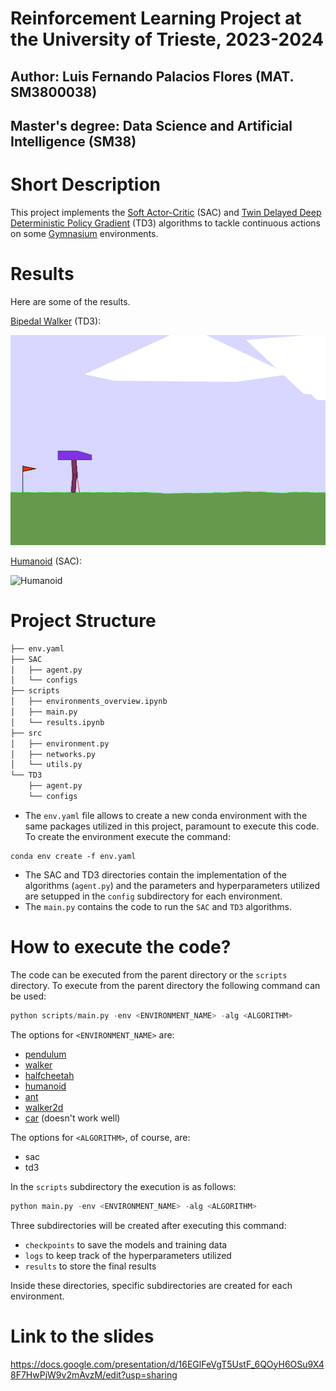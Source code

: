# Reinforcement Learning Project at the University of Trieste, 2023-2024

## Author: Luis Fernando Palacios Flores (MAT. SM3800038)
## Master's degree: Data Science and Artificial Intelligence (SM38)

# Short Description

This project implements the [Soft Actor-Critic](https://arxiv.org/abs/1812.05905) (SAC) and [Twin Delayed Deep Deterministic Policy Gradient](https://arxiv.org/abs/1802.0947) (TD3) algorithms to tackle continuous actions on some [Gymnasium](https://gymnasium.farama.org/#) environments.

# Results

Here are some of the results.

[Bipedal Walker](https://gymnasium.farama.org/environments/box2d/bipedal_walker/) (TD3):

![Bipedal Walker](https://github.com/luispky/ReinforcementLearning-UniTS/raw/master/TD3/results/BipedalWalker-v3/01_best_policy.gif)

[Humanoid](https://gymnasium.farama.org/environments/mujoco/humanoid/) (SAC):

![Humanoid](https://github.com/luispky/ReinforcementLearning-UniTS/blob/master/SAC/results/Humanoid-v4/01_last_policy.gif)

# Project Structure

```bash
├── env.yaml
├── SAC
│   ├── agent.py
│   └── configs
├── scripts
│   ├── environments_overview.ipynb
│   ├── main.py
│   └── results.ipynb
├── src
│   ├── environment.py
│   ├── networks.py
│   └── utils.py
└── TD3
    ├── agent.py
    └── configs
```
* The `env.yaml` file allows to create a new conda environment with the same packages utilized in this project, paramount to execute this code. To create the environment execute the command:

```linux
conda env create -f env.yaml
```

* The SAC and TD3 directories contain the implementation of the algorithms (`agent.py`) and the parameters and hyperparameters utilized are setupped in the `config` subdirectory for each environment.
* The `main.py` contains the code to run the `SAC` and `TD3` algorithms. 

# How to execute the code?

The code can be executed from the parent directory or the `scripts` directory. To execute from the parent directory the following command can be used:

```python
python scripts/main.py -env <ENVIRONMENT_NAME> -alg <ALGORITHM>
```

The options for `<ENVIRONMENT_NAME>` are:
* [pendulum](https://gymnasium.farama.org/environments/classic_control/pendulum/0)
* [walker](https://gymnasium.farama.org/environments/box2d/bipedal_walker/)
* [halfcheetah](https://gymnasium.farama.org/environments/mujoco/half_cheetah/)
* [humanoid](https://gymnasium.farama.org/environments/mujoco/humanoid/)
* [ant](https://gymnasium.farama.org/environments/mujoco/ant/)
* [walker2d](https://gymnasium.farama.org/environments/mujoco/walker2d/)
* [car](https://gymnasium.farama.org/environments/box2d/car_racing/) (doesn't work well)

The options for `<ALGORITHM>`, of course, are:
* sac
* td3

In the `scripts` subdirectory the execution is as follows:

```python
python main.py -env <ENVIRONMENT_NAME> -alg <ALGORITHM>
```

Three subdirectories will be created after executing this command:
* `checkpoints` to save the models and training data
* `logs` to keep track of the hyperparameters utilized
* `results` to store the final results

Inside these directories, specific subdirectories are created for each environment.

# Link to the slides

https://docs.google.com/presentation/d/16EGlFeVgT5UstF_6QOyH6OSu9X48F7HwPjW9v2mAvzM/edit?usp=sharing
